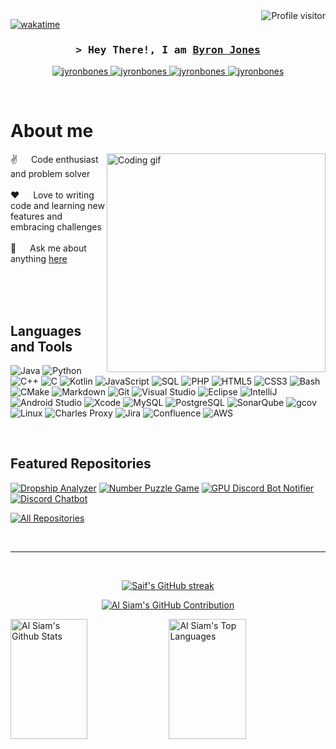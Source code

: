 <a href="https://komarev.com/ghpvc/?username=jyronbones">
  <img align="right" src="https://komarev.com/ghpvc/?username=jyronbones&label=Visitors&color=0e75b6&style=flat" alt="Profile visitor" />
</a>


[![wakatime](https://wakatime.com/badge/user/eebb3dd8-d9b2-40de-9b88-6fd6cac99dbc.svg)](https://wakatime.com/@eebb3dd8-d9b2-40de-9b88-6fd6cac99dbc)

<!-- Intro  -->
<h3 align="center">
        <samp>&gt; Hey There!, I am
                <b><a target="_blank" href="https://jyronbones.com">Byron Jones</a></b>
        </samp>
</h3>

<p align="center">
 <a href="https://jyronbones.github.io" target="blank">
  <img src="https://img.shields.io/badge/Website-DC143C?style=for-the-badge&logo=medium&logoColor=white" alt="jyronbones" />
 </a>
 <a href="https://www.linkedin.com/in/byron-jones89/" target="_blank">
  <img src="https://img.shields.io/badge/LinkedIn-0077B5?style=for-the-badge&logo=linkedin&logoColor=white" alt="jyronbones"/>
 </a>
 <a href="https://dev.to/jyronbones" target="_blank">
  <img src="https://img.shields.io/badge/dev.to-0A0A0A?style=for-the-badge&logo=dev.to&logoColor=white" alt="jyronbones" />
 </a>
 <a href="https://www.instagram.com/byronjones_/" target="_blank">
  <img src="https://img.shields.io/badge/Instagram-fe4164?style=for-the-badge&logo=instagram&logoColor=white" alt="jyronbones" />
 </a> 
</p>
<br />

<!-- About Section -->
 # About me
 
<p>
 <img align="right" width="350" src="/assets/programmer.gif" alt="Coding gif" />
  
 ✌️ &emsp; Code enthusiast and problem solver <br/><br/>
 ❤️ &emsp; Love to writing code and learning new features and embracing challenges<br/><br/>
 💬 &emsp; Ask me about anything [here](https://github.com/jyronbones/jyronbones/issues)

</p>

<br/>
<br/>
<br/>

## Languages and Tools

![Java](https://img.shields.io/badge/Java-007396?style=for-the-badge&logo=java&logoColor=white)
  ![Python](https://img.shields.io/badge/Python-3776AB?style=for-the-badge&logo=python&logoColor=white)
  ![C++](https://img.shields.io/badge/C++-00599C?style=for-the-badge&logo=c%2B%2B&logoColor=white)
  ![C](https://img.shields.io/badge/C-A8B9CC?style=for-the-badge&logo=c&logoColor=white)
  ![Kotlin](https://img.shields.io/badge/Kotlin-0095D5?style=for-the-badge&logo=kotlin&logoColor=white)
  ![JavaScript](https://img.shields.io/badge/JavaScript-F7DF1E?style=for-the-badge&logo=javascript&logoColor=black)
  ![SQL](https://img.shields.io/badge/SQL-4479A1?style=for-the-badge&logo=postgresql&logoColor=white)
  ![PHP](https://img.shields.io/badge/PHP-777BB4?style=for-the-badge&logo=php&logoColor=white)
  ![HTML5](https://img.shields.io/badge/HTML5-E34F26?style=for-the-badge&logo=html5&logoColor=white)
  ![CSS3](https://img.shields.io/badge/CSS3-1572B6?style=for-the-badge&logo=css3&logoColor=white)
  ![Bash](https://img.shields.io/badge/Bash-4EAA25?style=for-the-badge&logo=gnu-bash&logoColor=white)
  ![CMake](https://img.shields.io/badge/CMake-064F8C?style=for-the-badge&logo=cmake&logoColor=white)
  ![Markdown](https://img.shields.io/badge/Markdown-000000?style=for-the-badge&logo=markdown&logoColor=white)
  ![Git](https://img.shields.io/badge/Git-F05032?style=for-the-badge&logo=git&logoColor=white)
  ![Visual Studio](https://img.shields.io/badge/Visual%20Studio-007ACC?style=for-the-badge&logo=visual%20studio&logoColor=white)
  ![Eclipse](https://img.shields.io/badge/Eclipse-2C2255?style=for-the-badge&logo=eclipse&logoColor=white)
  ![IntelliJ](https://img.shields.io/badge/IntelliJ-000000?style=for-the-badge&logo=intellij%20idea&logoColor=white)
  ![Android Studio](https://img.shields.io/badge/Android%20Studio-3DDC84?style=for-the-badge&logo=android%20studio&logoColor=white)
  ![Xcode](https://img.shields.io/badge/Xcode-1575F9?style=for-the-badge&logo=xcode&logoColor=white)
  ![MySQL](https://img.shields.io/badge/MySQL-4479A1?style=for-the-badge&logo=mysql&logoColor=white)
  ![PostgreSQL](https://img.shields.io/badge/PostgreSQL-336791?style=for-the-badge&logo=postgresql&logoColor=white)
  ![SonarQube](https://img.shields.io/badge/SonarQube-4E9BCD?style=for-the-badge&logo=sonarqube&logoColor=white)
  ![gcov](https://img.shields.io/badge/gcov-777BB4?style=for-the-badge&logo=linux&logoColor=white)
  ![Linux](https://img.shields.io/badge/Linux-FCC624?style=for-the-badge&logo=linux&logoColor=black)
  ![Charles Proxy](https://img.shields.io/badge/Charles%20Proxy-000000?style=for-the-badge&logo=charles-proxy&logoColor=white)
  ![Jira](https://img.shields.io/badge/Jira-0052CC?style=for-the-badge&logo=jira&logoColor=white)
  ![Confluence](https://img.shields.io/badge/Confluence-172B4D?style=for-the-badge&logo=confluence&logoColor=white)
  ![AWS](https://img.shields.io/badge/AWS-232F3E?style=for-the-badge&logo=amazon-aws&logoColor=white)
  

<br/>

## Featured Repositories
[![Dropship Analyzer](https://github-readme-stats.vercel.app/api/pin/?username=jyronbones&repo=DropshipAnalyzer&border_color=7F3FBF&bg_color=0D1117&title_color=C9D1D9&text_color=8B949E&icon_color=7F3FBF)](https://github.com/jyronbones/DropshipAnalyzer)
[![Number Puzzle Game](https://github-readme-stats.vercel.app/api/pin/?username=jyronbones&repo=NumberPuzzle&border_color=7F3FBF&bg_color=0D1117&title_color=C9D1D9&text_color=8B949E&icon_color=7F3FBF)](https://github.com/jyronbones/NumberPuzzle)
[![GPU Discord Bot Notifier](https://github-readme-stats.vercel.app/api/pin/?username=jyronbones&repo=GPUDiscordBotNotifier&border_color=7F3FBF&bg_color=0D1117&title_color=C9D1D9&text_color=8B949E&icon_color=7F3FBF)](https://github.com/jyronbones/GPUDiscordBotNotifier)
[![Discord Chatbot](https://github-readme-stats.vercel.app/api/pin/?username=jyronbones&repo=NeoBot&border_color=7F3FBF&bg_color=0D1117&title_color=C9D1D9&text_color=8B949E&icon_color=7F3FBF)](https://github.com/jyronbones/NeoBot)

<p align="left">
  <a href="https://github.com/jyronbones?tab=repositories" target="_blank"><img alt="All Repositories" title="All Repositories" src="https://img.shields.io/badge/-All%20Repos-2962FF?style=for-the-badge&logo=koding&logoColor=white"/></a>
</p>

<br/>
<hr/>
<br/>

<p align="center">
  <a href="https://github.com/jyronbones">
    <img src="https://github-readme-streak-stats.herokuapp.com/?user=jyronbones&theme=radical&border=7F3FBF&background=0D1117" alt="Saif's GitHub streak"/>
  </a>
</p>

<p align="center">
  <a href="https://github.com/jyronbones">
    <img src="https://github-profile-summary-cards.vercel.app/api/cards/profile-details?username=jyronbones&theme=radical" alt="Al Siam's GitHub Contribution"/>
  </a>
</p>

<a> 
    <a href="https://github.com/jyronbones"><img alt="Al Siam's Github Stats" src="https://denvercoder1-github-readme-stats.vercel.app/api?username=jyronbones&show_icons=true&count_private=true&theme=react&border_color=7F3FBF&bg_color=0D1117&title_color=F85D7F&icon_color=F8D866" height="192px" width="49.5%"/></a>
  <a href="https://github.com/jyronbones"><img alt="Al Siam's Top Languages" src="https://denvercoder1-github-readme-stats.vercel.app/api/top-langs/?username=jyronbones&langs_count=8&layout=compact&theme=react&border_color=7F3FBF&bg_color=0D1117&title_color=F85D7F&icon_color=F8D866" height="192px" width="49.5%"/></a>
  <br/>
</a>

